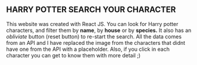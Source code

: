 ## HARRY POTTER SEARCH YOUR CHARACTER

This website was created with React JS.
You can look for Harry potter characters, and filter them by **name**, by **house** or by **species.**
It also has an *obliviate* button (reset button) to re-start the search.
All the data comes from an API and I have replaced the image from the characters that didnt have one from the API with a placeholder.
Also, if you click in each character you can get to know them with more detail ;)

